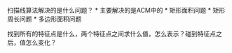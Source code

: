 扫描线算法解决的是什么问题？ * 主要解决的是ACM中的 * 矩形面积问题 * 矩形周长问题 * 多边形面积问题

找到所有的特征点是什么，两个特征点之间求什么值，怎么表示？碰到特征点之后，值怎么变化？





